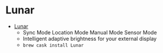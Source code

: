 # Lunar
- [Lunar](https://lunar.fyi/)
  -  Sync Mode Location Mode Manual Mode Sensor Mode
  - Intelligent adaptive brightness for your external display
  - `brew cask install Lunar`
